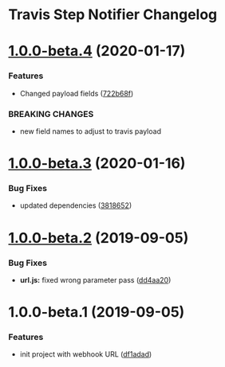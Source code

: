 # Travis Step Notifier Changelog

# [1.0.0-beta.4](https://github.com/radekl/travis-step-notifier/compare/v1.0.0-beta.3@beta...v1.0.0-beta.4@beta) (2020-01-17)


### Features

* Changed payload fields ([722b68f](https://github.com/radekl/travis-step-notifier/commit/722b68f9f5a0aa110a35d27ec681452b9bcc59cf))


### BREAKING CHANGES

* new field names to adjust to travis payload

# [1.0.0-beta.3](https://github.com/radekl/travis-step-notifier/compare/v1.0.0-beta.2@beta...v1.0.0-beta.3@beta) (2020-01-16)


### Bug Fixes

* updated dependencies ([3818652](https://github.com/radekl/travis-step-notifier/commit/3818652e6bb23eb6d5fec6d48e3c9f7cef4d6ba0))

# [1.0.0-beta.2](https://github.com/radekl/travis-step-notifier/compare/v1.0.0-beta.1@beta...v1.0.0-beta.2@beta) (2019-09-05)


### Bug Fixes

* **url.js:** fixed wrong parameter pass ([dd4aa20](https://github.com/radekl/travis-step-notifier/commit/dd4aa20))

# 1.0.0-beta.1 (2019-09-05)


### Features

* init project with webhook URL ([df1adad](https://github.com/radekl/travis-step-notifier/commit/df1adad))
